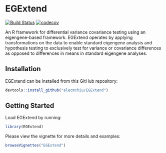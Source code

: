# EGExtend

[![Build Status](https://travis-ci.com/alecmchiu/EGExtend.svg?branch=main)](https://travis-ci.org/alecmchiu/EGExtend)
[![codecov](https://codecov.io/gh/alecmchiu/EGExtend/branch/main/graph/badge.svg)](https://codecov.io/gh/alecmchiu/EGExtend)

An R framework for differential variance covariance testing using an eigengene-based framework. EGExtend operates by applying transformations on the data to enable standard eigengene analysis and hypothesis testing to exclusively test for variance or covariance differences as opposed to differences in means in standard eigengene analyses.

<!-- ## Citation

Please cite us at

```
Citation pending
``` -->

## Installation

EGExtend can be installed from this GitHub repository:

```r
devtools::install_github("alecmchiu/EGExtend")
```

## Getting Started

Load EGExtend by running:

```r
library(EGExtend)
```
 
Please view the vignette for more details and examples:

 ```r
browseVignettes("EGExtend")
 ```
